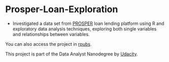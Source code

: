 # Prosper-Loan-Exploration

* Investigated a data set from [PROSPER](https://www.prosper.com/) loan lending platform using R and exploratory data analysis techniques, exploring both single variables and relationships between variables.

You can also access the project in [rpubs](http://rpubs.com/NTavou/ProsperLoanExploration?lipi=urn%3Ali%3Apage%3Ad_flagship3_profile_view_base%3Bz4R86PimQ8i5pYzZ%2B8HlYQ%3D%3D).

This project is part of the Data Analyst Nanodegree by [Udacity](https://www.udacity.com/).
